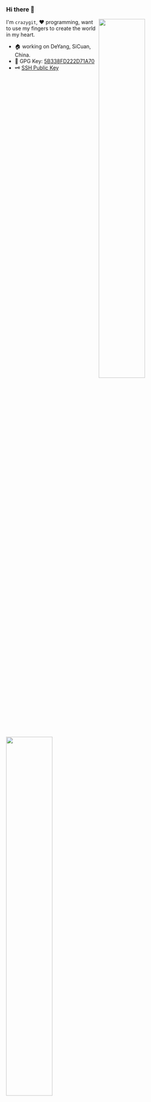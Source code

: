 ### Hi there 👋



[<img align="right" width="50%" src="https://github-readme-stats.vercel.app/api?username=crazygit&show_icons=true&theme=dracula">](https://github.com/anuraghazra/github-readme-stats)

I'm `crazygit`,  ❤️ programming, want to use my fingers to create the world in my heart.

- 🏠 working on DeYang, SiCuan, China.
- 🔑 GPG Key: [5B338FD222D71A70](https://github.com/crazygit.gpg)
- 🗝️ [SSH Public Key](https://github.com/crazygit.keys)

[<img align="left" width="50%" src="https://github-readme-stats.vercel.app/api/top-langs/?username=crazygit&layout=compact&show_icons=true&theme=dracula">](https://github.com/anuraghazra/github-readme-stats)


<!--
**crazygit/crazygit** is a ✨ _special_ ✨ repository because its `README.md` (this file) appears on your GitHub profile.

Here are some ideas to get you started:

- 🔭 I’m currently working on ...
- 🌱 I’m currently learning ...
- 👯 I’m looking to collaborate on ...
- 🤔 I’m looking for help with ...
- 💬 Ask me about ...
- 📫 How to reach me: ...
- 😄 Pronouns: ...
- ⚡ Fun fact: ...
-->
